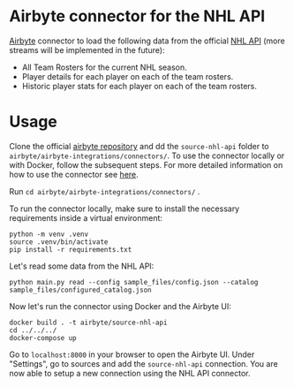 # Airbyte connector for the NHL API
[Airbyte](https://airbyte.com/) connector to load the following data from the official [NHL API](https://gitlab.com/dword4/nhlapi/-/blob/master/stats-api.md) (more streams will be implemented in the future):

- All Team Rosters for the current NHL season.
- Player details for each player on each of the team rosters. 
- Historic player stats for each player on each of the team rosters. 

# Usage
Clone the official [airbyte repository](https://github.com/airbytehq/airbyte) and dd the `source-nhl-api` folder to `airbyte/airbyte-integrations/connectors/`. To use the connector locally or with Docker, follow the subsequent steps. For more detailed information on how to use the connector see [here](https://github.com/tihartmann/nhl-api-airbyte-connector/tree/main/source-nhl-api#readme).

Run `cd airbyte/airbyte-integrations/connectors/` .

To run the connector locally, make sure to install the necessary requirements inside a virtual environment:
```
python -m venv .venv
source .venv/bin/activate
pip install -r requirements.txt
```

Let's read some data from the NHL API:
```
python main.py read --config sample_files/config.json --catalog sample_files/configured_catalog.json
```

Now let's run the connector using Docker and the Airbyte UI:
```
docker build . -t airbyte/source-nhl-api
cd ../../../
docker-compose up
```
Go to `localhost:8000` in your browser to open the Airbyte UI. Under "Settings", go to sources and add the `source-nhl-api` connection. You are now able to setup a new connection using the NHL API connector. 
